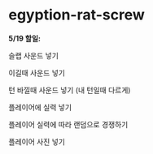 # egyption-rat-screw

**5/19 할일:**

슬랩 사운드 넣기

이길때 사운드 넣기

턴 바낄때 사운드 넣기 (내 턴일때 다르게)

플레이어에 실력 넣기

플레이어 실력에 따라 랜덤으로 경쟁하기

플레이어 사진 넣기
